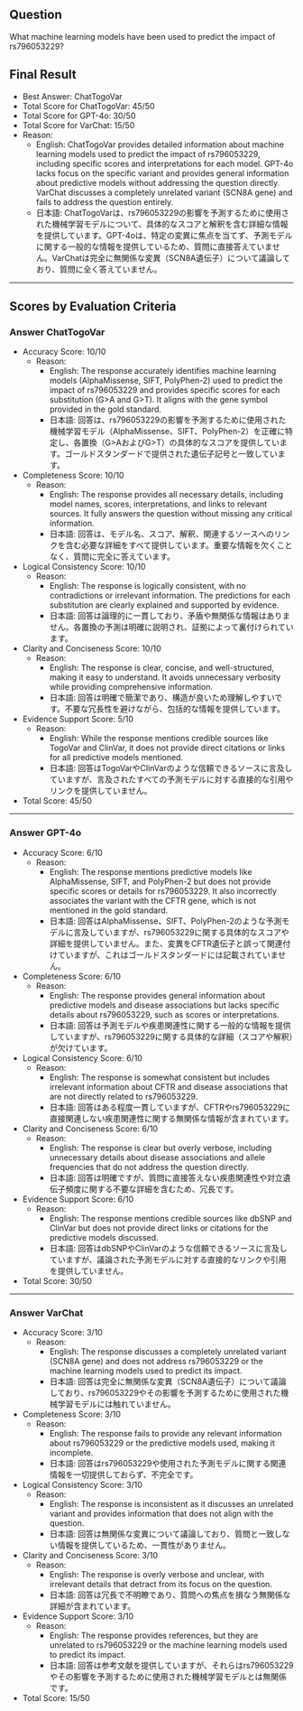 ## Question

What machine learning models have been used to predict the impact of rs796053229?

## Final Result

- Best Answer: ChatTogoVar
- Total Score for ChatTogoVar: 45/50
- Total Score for GPT-4o: 30/50
- Total Score for VarChat: 15/50
- Reason:
  - English: ChatTogoVar provides detailed information about machine learning models used to predict the impact of rs796053229, including specific scores and interpretations for each model. GPT-4o lacks focus on the specific variant and provides general information about predictive models without addressing the question directly. VarChat discusses a completely unrelated variant (SCN8A gene) and fails to address the question entirely.
  - 日本語: ChatTogoVarは、rs796053229の影響を予測するために使用された機械学習モデルについて、具体的なスコアと解釈を含む詳細な情報を提供しています。GPT-4oは、特定の変異に焦点を当てず、予測モデルに関する一般的な情報を提供しているため、質問に直接答えていません。VarChatは完全に無関係な変異（SCN8A遺伝子）について議論しており、質問に全く答えていません。

---

## Scores by Evaluation Criteria

### Answer ChatTogoVar
- Accuracy Score: 10/10
  - Reason: 
    - English: The response accurately identifies machine learning models (AlphaMissense, SIFT, PolyPhen-2) used to predict the impact of rs796053229 and provides specific scores for each substitution (G>A and G>T). It aligns with the gene symbol provided in the gold standard.
    - 日本語: 回答は、rs796053229の影響を予測するために使用された機械学習モデル（AlphaMissense、SIFT、PolyPhen-2）を正確に特定し、各置換（G>AおよびG>T）の具体的なスコアを提供しています。ゴールドスタンダードで提供された遺伝子記号と一致しています。
- Completeness Score: 10/10
  - Reason: 
    - English: The response provides all necessary details, including model names, scores, interpretations, and links to relevant sources. It fully answers the question without missing any critical information.
    - 日本語: 回答は、モデル名、スコア、解釈、関連するソースへのリンクを含む必要な詳細をすべて提供しています。重要な情報を欠くことなく、質問に完全に答えています。
- Logical Consistency Score: 10/10
  - Reason: 
    - English: The response is logically consistent, with no contradictions or irrelevant information. The predictions for each substitution are clearly explained and supported by evidence.
    - 日本語: 回答は論理的に一貫しており、矛盾や無関係な情報はありません。各置換の予測は明確に説明され、証拠によって裏付けられています。
- Clarity and Conciseness Score: 10/10
  - Reason: 
    - English: The response is clear, concise, and well-structured, making it easy to understand. It avoids unnecessary verbosity while providing comprehensive information.
    - 日本語: 回答は明確で簡潔であり、構造が良いため理解しやすいです。不要な冗長性を避けながら、包括的な情報を提供しています。
- Evidence Support Score: 5/10
  - Reason: 
    - English: While the response mentions credible sources like TogoVar and ClinVar, it does not provide direct citations or links for all predictive models mentioned.
    - 日本語: 回答はTogoVarやClinVarのような信頼できるソースに言及していますが、言及されたすべての予測モデルに対する直接的な引用やリンクを提供していません。
- Total Score: 45/50

---

### Answer GPT-4o
- Accuracy Score: 6/10
  - Reason: 
    - English: The response mentions predictive models like AlphaMissense, SIFT, and PolyPhen-2 but does not provide specific scores or details for rs796053229. It also incorrectly associates the variant with the CFTR gene, which is not mentioned in the gold standard.
    - 日本語: 回答はAlphaMissense、SIFT、PolyPhen-2のような予測モデルに言及していますが、rs796053229に関する具体的なスコアや詳細を提供していません。また、変異をCFTR遺伝子と誤って関連付けていますが、これはゴールドスタンダードには記載されていません。
- Completeness Score: 6/10
  - Reason: 
    - English: The response provides general information about predictive models and disease associations but lacks specific details about rs796053229, such as scores or interpretations.
    - 日本語: 回答は予測モデルや疾患関連性に関する一般的な情報を提供していますが、rs796053229に関する具体的な詳細（スコアや解釈）が欠けています。
- Logical Consistency Score: 6/10
  - Reason: 
    - English: The response is somewhat consistent but includes irrelevant information about CFTR and disease associations that are not directly related to rs796053229.
    - 日本語: 回答はある程度一貫していますが、CFTRやrs796053229に直接関連しない疾患関連性に関する無関係な情報が含まれています。
- Clarity and Conciseness Score: 6/10
  - Reason: 
    - English: The response is clear but overly verbose, including unnecessary details about disease associations and allele frequencies that do not address the question directly.
    - 日本語: 回答は明確ですが、質問に直接答えない疾患関連性や対立遺伝子頻度に関する不要な詳細を含むため、冗長です。
- Evidence Support Score: 6/10
  - Reason: 
    - English: The response mentions credible sources like dbSNP and ClinVar but does not provide direct links or citations for the predictive models discussed.
    - 日本語: 回答はdbSNPやClinVarのような信頼できるソースに言及していますが、議論された予測モデルに対する直接的なリンクや引用を提供していません。
- Total Score: 30/50

---

### Answer VarChat
- Accuracy Score: 3/10
  - Reason: 
    - English: The response discusses a completely unrelated variant (SCN8A gene) and does not address rs796053229 or the machine learning models used to predict its impact.
    - 日本語: 回答は完全に無関係な変異（SCN8A遺伝子）について議論しており、rs796053229やその影響を予測するために使用された機械学習モデルには触れていません。
- Completeness Score: 3/10
  - Reason: 
    - English: The response fails to provide any relevant information about rs796053229 or the predictive models used, making it incomplete.
    - 日本語: 回答はrs796053229や使用された予測モデルに関する関連情報を一切提供しておらず、不完全です。
- Logical Consistency Score: 3/10
  - Reason: 
    - English: The response is inconsistent as it discusses an unrelated variant and provides information that does not align with the question.
    - 日本語: 回答は無関係な変異について議論しており、質問と一致しない情報を提供しているため、一貫性がありません。
- Clarity and Conciseness Score: 3/10
  - Reason: 
    - English: The response is overly verbose and unclear, with irrelevant details that detract from its focus on the question.
    - 日本語: 回答は冗長で不明瞭であり、質問への焦点を損なう無関係な詳細が含まれています。
- Evidence Support Score: 3/10
  - Reason: 
    - English: The response provides references, but they are unrelated to rs796053229 or the machine learning models used to predict its impact.
    - 日本語: 回答は参考文献を提供していますが、それらはrs796053229やその影響を予測するために使用された機械学習モデルとは無関係です。
- Total Score: 15/50